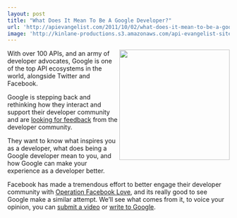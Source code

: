 ```yaml
---
layout: post
title: "What Does It Mean To Be A Google Developer?"
url: 'http://apievangelist.com/2011/10/02/what-does-it-mean-to-be-a-google-developer/'
image: 'http://kinlane-productions.s3.amazonaws.com/api-evangelist-site/blog/google_code.jpg'
---
```


[<img src="http://kinlane-productions.s3.amazonaws.com/google/google_code.jpg" alt="" width="250" align="right" />][1]

With over 100 APIs, and an army of developer advocates, Google is one of the top API ecosystems in the world, alongside Twitter and Facebook.

Google is stepping back and rethinking how they interact and support their developer community and are [looking for feedback][2] from the developer community.

They want to know what inspires you as a developer, what does being a Google developer mean to you, and how Google can make your experience as a developer better.

Facebook has made a tremendous effort to better engage their developer community with [Operation Facebook Love][3], and its really good to see Google make a similar attempt. We’ll see what comes from it, to voice your opinion, you can [submit a video][4] or [write to Google][5].

   [1]: http://code.google.com/
   [2]: http://googlecode.blogspot.com/2011/09/what-does-it-mean-to-be-google.html (looking for feedback)
   [3]: /2011/04/30/facebooks-operation-developer-love/ (Facebook Operation Developer Love)
   [4]: http://developers.google.com/go/stories (submit your video)
   [5]: http://goo.gl/MBlre (write to Google)

